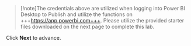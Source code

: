 >[!note]The credentials above are utilized when logging into Power BI Desktop to Publish and utilize the functions on +++https://app.powerbi.com+++. Please utilize the provided starter files downloaded on the next page to complete this lab.

Click **Next** to advance.
